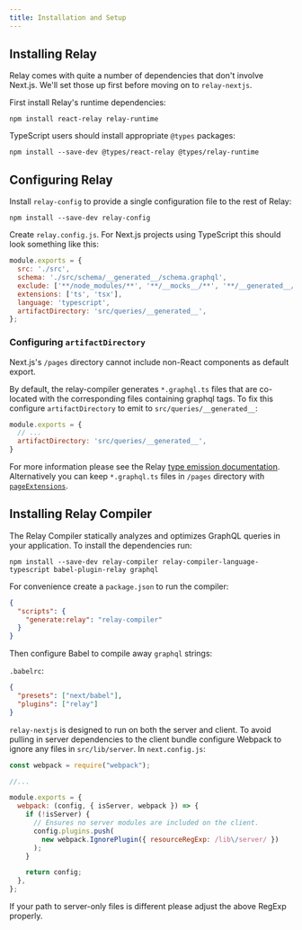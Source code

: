 ```yaml
---
title: Installation and Setup
---
```


## Installing Relay

Relay comes with quite a number of dependencies that don't involve Next.js.
We'll set those up first before moving on to `relay-nextjs`.

First install Relay's runtime dependencies:

```
npm install react-relay relay-runtime
```

TypeScript users should install appropriate `@types` packages:

```
npm install --save-dev @types/react-relay @types/relay-runtime
```

## Configuring Relay

Install `relay-config` to provide a single configuration file to the rest of
Relay:

```
npm install --save-dev relay-config
```

Create `relay.config.js`. For Next.js projects using TypeScript this should look
something like this:

```js
module.exports = {
  src: './src',
  schema: './src/schema/__generated__/schema.graphql',
  exclude: ['**/node_modules/**', '**/__mocks__/**', '**/__generated__/**'],
  extensions: ['ts', 'tsx'],
  language: 'typescript',
  artifactDirectory: 'src/queries/__generated__',
};
```

### Configuring `artifactDirectory`

Next.js's `/pages` directory cannot include non-React components as default
export.

By default, the relay-compiler generates `*.graphql.ts` files that are
co-located with the corresponding files containing graphql tags. To fix this
configure `artifactDirectory` to emit to `src/queries/__generated__`:

```js:relay.config.js
module.exports = {
  // ...
  artifactDirectory: 'src/queries/__generated__',
}
```

For more information please see the Relay
[type emission documentation](https://relay.dev/docs/guides/type-emission/#single-artifact-directory).
Alternatively you can keep `*.graphql.ts` files in `/pages` directory with
[`pageExtensions`](https://nextjs.org/docs/api-reference/next.config.js/custom-page-extensions).

## Installing Relay Compiler

The Relay Compiler statically analyzes and optimizes GraphQL queries in your
application. To install the dependencies run:

```
npm install --save-dev relay-compiler relay-compiler-language-typescript babel-plugin-relay graphql
```

For convenience create a `package.json` to run the compiler:

```json
{
  "scripts": {
    "generate:relay": "relay-compiler"
  }
}
```

Then configure Babel to compile away `graphql` strings:

`.babelrc`:

```json
{
  "presets": ["next/babel"],
  "plugins": ["relay"]
}
```

`relay-nextjs` is designed to run on both the server and client. To avoid
pulling in server dependencies to the client bundle configure Webpack to ignore
any files in `src/lib/server`. In `next.config.js`:

```js
const webpack = require("webpack");

//...

module.exports = {
  webpack: (config, { isServer, webpack }) => {
    if (!isServer) {
      // Ensures no server modules are included on the client.
      config.plugins.push(
        new webpack.IgnorePlugin({ resourceRegExp: /lib\/server/ })
      );
    }

    return config;
  },
};
```

If your path to server-only files is different please adjust the above RegExp
properly.
